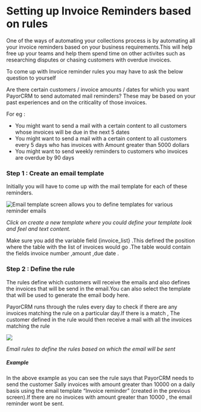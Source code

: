# Setting up Invoice Reminders based on rules

One of the ways of automating your collections process is by automating all your invoice reminders based on your business requirements.This will help free up your teams and help them spend time on other activites such as researching disputes or chasing customers with overdue invoices.

To come up with Invoice reminder rules you may have to ask the below question to yourself

Are there certain customers / invoice amounts / dates  for which you want PayorCRM to send automated mail reminders? These may be based on your past experiences and on the criticality of those invoices.

For eg :

* You might want to send a mail with a certain content to all customers whose invoices will be due in the next 5 dates
* You might want to send a mail with a certain content to all customers every 5 days who has invoices with Amount greater than 5000 dollars
* You might want to send weekly reminders to customers who invoices are overdue by 90 days

### Step 1 : Create an email template

Initially you will have to come up with the mail template for each of these reminders.

![](http://www.payorcrm.com/wp-content/uploads/2018/01/Email-template.png "Email template screen allows you to define templates for various reminder emails")

_Click on create a new template where you could define your template look and feel and text content._

Make sure you add the variable field {invoice\_list} .This defined the position where the table with the list of invoices would go .The table would contain the fields invoice number ,amount ,due date .

### Step 2 : Define the rule

The rules define which customers will receive the emails and also defines the invoices that will be send in the email.You can also select the template that will be used to generate the email body here.

PayorCRM runs through the rules every day to check if there are any invoices matching the rule on a particular day.If there is a match , The customer defined in the rule would then receive a mail with all the invoices matching the rule

![](http://www.payorcrm.com/wp-content/uploads/2018/01/Email-Rule.png)

_Email rules to define the rules based on which the email will be sent_

##### Example

In the above example as you can see the rule says that PayorCRM needs to send the customer Sally invoices with amount greater than 10000 on a daily basis using the email template “Invoice reminder” \(created in the previous screen\).If there are no invoices with amount greater than 10000 , the email reminder wont be sent.


